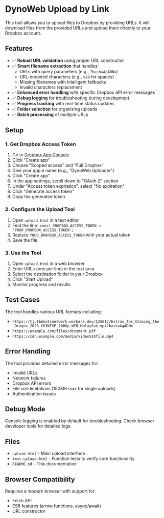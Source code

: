 # DynoWeb Upload by Link

This tool allows you to upload files to Dropbox by providing URLs. It will download files from the provided URLs and upload them directly to your Dropbox account.

## Features

- ✅ **Robust URL validation** using proper URL constructor
- ✅ **Smart filename extraction** that handles:
  - URLs with query parameters (e.g., `?hash=AgADNx`)
  - URL-encoded characters (e.g., `%20` for spaces)
  - Missing filenames with intelligent fallbacks
  - Invalid characters replacement
- ✅ **Enhanced error handling** with specific Dropbox API error messages
- ✅ **Debug logging** for troubleshooting during development
- ✅ **Progress tracking** with real-time status updates
- ✅ **Folder selection** for organizing uploads
- ✅ **Batch processing** of multiple URLs

## Setup

### 1. Get Dropbox Access Token

1. Go to [Dropbox App Console](https://www.dropbox.com/developers/apps)
2. Click "Create app"
3. Choose "Scoped access" and "Full Dropbox"
4. Give your app a name (e.g., "DynoWeb Uploader")
5. Click "Create app"
6. In the app settings, scroll down to "OAuth 2" section
7. Under "Access token expiration", select "No expiration"
8. Click "Generate access token"
9. Copy the generated token

### 2. Configure the Upload Tool

1. Open `upload.html` in a text editor
2. Find the line: `const DROPBOX_ACCESS_TOKEN = 'YOUR_DROPBOX_ACCESS_TOKEN';`
3. Replace `YOUR_DROPBOX_ACCESS_TOKEN` with your actual token
4. Save the file

### 3. Use the Tool

1. Open `upload.html` in a web browser
2. Enter URLs (one per line) in the text area
3. Select the destination folder in your Dropbox
4. Click "Start Upload"
5. Monitor progress and results

## Test Cases

The tool handles various URL formats including:

- `https://tj.tbnbotsnetwork.workers.dev/125617/Extras_for_Chasing_the_Dragon_2025_CHINESE_1080p_WEB_MalaySub.mp4?hash=AgADNx`
- `https://example.com/files/document.pdf`
- `https://cdn.example.com/media/video%20file.mp4`

## Error Handling

The tool provides detailed error messages for:
- Invalid URLs
- Network failures
- Dropbox API errors
- File size limitations (150MB max for single uploads)
- Authentication issues

## Debug Mode

Console logging is enabled by default for troubleshooting. Check browser developer tools for detailed logs.

## Files

- `upload.html` - Main upload interface
- `test-upload.html` - Function tests to verify core functionality
- `README.md` - This documentation

## Browser Compatibility

Requires a modern browser with support for:
- Fetch API
- ES6 features (arrow functions, async/await)
- URL constructor